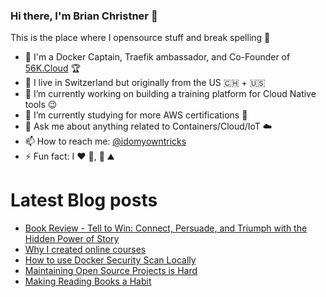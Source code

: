 ### Hi there, I'm Brian Christner 👋
This is the place where I opensource stuff and break spelling :rofl:

- 🐳 I'm a Docker Captain, Traefik ambassador, and Co-Founder of [56K.Cloud](https://56k.cloud) :trophy:
- 📍 I live in Switzerland but originally from the US :switzerland: + :us:
- 🔭 I’m currently working on building a training platform for Cloud Native tools :wink:
- 🌱 I’m currently studying for more AWS certifications :book:
- 💬 Ask me about anything related to Containers/Cloud/IoT :cloud:
- 📫 How to reach me: [@idomyowntricks](https://twitter.com/idomyowntricks)
- ⚡ Fun fact: I :heart: :bicyclist:, :ski: :mountain:

# Latest Blog posts
<!-- BLOG-POST-LIST:START -->
- [Book Review - Tell to Win: Connect, Persuade, and Triumph with the Hidden Power of Story](https://brianchristner.io/book-review-tell-to-win-peter-gruber/)
- [Why I created online courses](https://brianchristner.io/why-i-created-online-courses/)
- [How to use Docker Security Scan Locally](https://brianchristner.io/how-to-use-docker-scan/)
- [Maintaining Open Source Projects is Hard](https://brianchristner.io/maintaining-open-source-projects-is-hard/)
- [Making Reading Books a Habit](https://brianchristner.io/making-reading-books-a-habit/)
<!-- BLOG-POST-LIST:END -->
